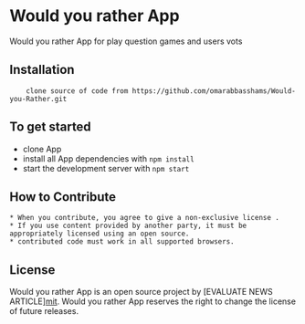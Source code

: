 # Would you rather App

Would you rather App for play question games and users vots 
## Installation

        clone source of code from https://github.com/omarabbasshams/Would-you-Rather.git

## To get started

- clone App
- install all App dependencies with `npm install`
- start the development server with `npm start`

## How to Contribute

    * When you contribute, you agree to give a non-exclusive license .
    * If you use content provided by another party, it must be appropriately licensed using an open source.
    * contributed code must work in all supported browsers.

## License

Would you rather App is an open source project by [EVALUATE NEWS ARTICLE][mit](https://opensource.org/licenses/MIT).
Would you rather App reserves the right to change the license of future releases.
